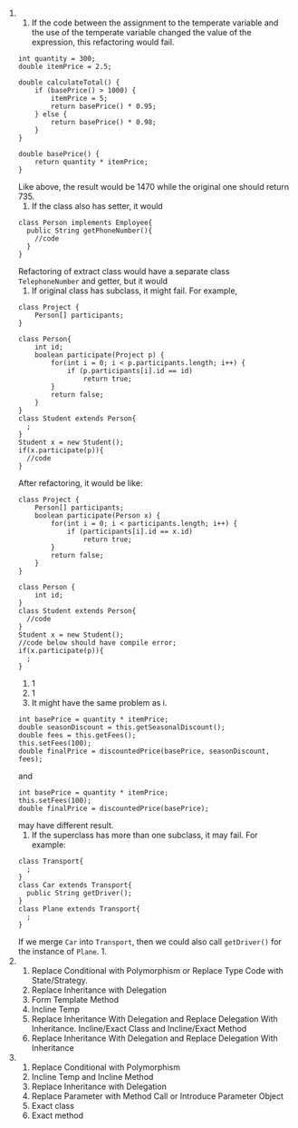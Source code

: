 1. 1. If the code between the assignment to the temperate variable and the use of the temperate variable changed the value of the expression, this refactoring would fail.
   ```
   int quantity = 300;
   double itemPrice = 2.5;

   double calculateTotal() {
       if (basePrice() > 1000) {
           itemPrice = 5;
           return basePrice() * 0.95;
       } else {
           return basePrice() * 0.98;
       }
   }

   double basePrice() {
       return quantity * itemPrice;
   }
   ```
   Like above, the result would be 1470 while the original one should return 735.
   1. If the class also has setter, it would
   ```
   class Person implements Employee{
     public String getPhoneNumber(){
       //code
     }
   }
   ```
   Refactoring of extract class would have a separate class `TelephoneNumber` and getter,
   but it would
   1. If original class has subclass, it might fail. For example,
   ```
   class Project {
       Person[] participants;
   }

   class Person{
       int id;
       boolean participate(Project p) {
           for(int i = 0; i < p.participants.length; i++) {
  	           if (p.participants[i].id == id)
                   return true;
           }
           return false;
       }   
   }
   class Student extends Person{
     ;
   }
   Student x = new Student();
   if(x.participate(p)){
     //code
   }
   ```
   After refactoring, it would be like:
   ```
   class Project {
       Person[] participants;
       boolean participate(Person x) {
           for(int i = 0; i < participants.length; i++) {
  	           if (participants[i].id == x.id)
                   return true;
           }
           return false;
       }   
   }

   class Person {
       int id;
   }
   class Student extends Person{
     //code
   }
   Student x = new Student();
   //code below should have compile error;
   if(x.participate(p)){
     ;
   }
   ```
   1. 1
   1. 1
   1. It might have the same problem as i.
   ```
   int basePrice = quantity * itemPrice;
   double seasonDiscount = this.getSeasonalDiscount();
   double fees = this.getFees();
   this.setFees(100);
   double finalPrice = discountedPrice(basePrice, seasonDiscount, fees);
   ```
   and
   ```
   int basePrice = quantity * itemPrice;
   this.setFees(100);
   double finalPrice = discountedPrice(basePrice);
   ```
   may have different result.
   1. If the superclass has more than one subclass, it may fail. For example:
   ```
   class Transport{
     ;
   }
   class Car extends Transport{
     public String getDriver();
   }
   class Plane extends Transport{
     ;
   }
   ```
   If we merge `Car` into `Transport`, then we could also call `getDriver()` for the
   instance of `Plane`.
   1.
1. 1. Replace Conditional with Polymorphism or Replace Type Code with State/Strategy.
   1. Replace Inheritance with Delegation
   1. Form Template Method
   1. Incline Temp
   1. Replace Inheritance With Delegation and Replace Delegation With Inheritance. Incline/Exact Class and Incline/Exact Method
   1. Replace Inheritance With Delegation and Replace Delegation With Inheritance
1. 1. Replace Conditional with Polymorphism
   1. Incline Temp and Incline Method
   1. Replace Inheritance with Delegation
   1. Replace Parameter with Method Call or Introduce Parameter Object
   1. Exact class
   1. Exact method
